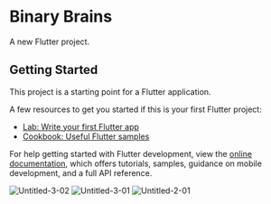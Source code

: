 # Binary Brains

A new Flutter project.

## Getting Started

This project is a starting point for a Flutter application.

A few resources to get you started if this is your first Flutter project:

- [Lab: Write your first Flutter app](https://docs.flutter.dev/get-started/codelab)
- [Cookbook: Useful Flutter samples](https://docs.flutter.dev/cookbook)

For help getting started with Flutter development, view the
[online documentation](https://docs.flutter.dev/), which offers tutorials,
samples, guidance on mobile development, and a full API reference.


![Untitled-3-02](https://user-images.githubusercontent.com/79190719/227283446-1565f834-3bd4-4720-8abc-74e170387558.jpg)
![Untitled-3-01](https://user-images.githubusercontent.com/79190719/227283517-81147bc0-a090-4d74-a173-556e31420976.jpg)
![Untitled-2-01](https://user-images.githubusercontent.com/79190719/227282519-6a33a34f-9242-4494-beef-69a8e50e22c9.jpg)
